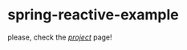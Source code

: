 # spring-reactive-example

please, check the *[project](https://github.com/users/karp1k/projects/4)* page!